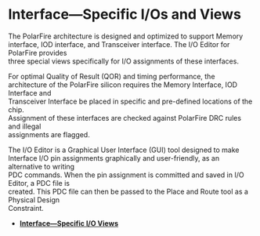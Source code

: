 # Interface—Specific I/Os and Views

The PolarFire architecture is designed and optimized to support Memory<br /> interface, IOD interface, and Transceiver interface. The I/O Editor for PolarFire provides<br /> three special views specifically for I/O assignments of these interfaces.

For optimal Quality of Result \(QOR\) and timing performance, the<br /> architecture of the PolarFire silicon requires the Memory Interface, IOD Interface and<br /> Transceiver Interface be placed in specific and pre-defined locations of the chip.<br /> Assignment of these interfaces are checked against PolarFire DRC rules and illegal<br /> assignments are flagged.

The I/O Editor is a Graphical User Interface \(GUI\) tool designed to make<br /> Interface I/O pin assignments graphically and user-friendly, as an alternative to writing<br /> PDC commands. When the pin assignment is committed and saved in I/O Editor, a PDC file is<br /> created. This PDC file can then be passed to the Place and Route tool as a Physical Design<br /> Constraint.

-   **[Interface—Specific I/O Views](GUID-77B8F011-8BF8-45FE-9A83-0F05541715D8.md)**  


